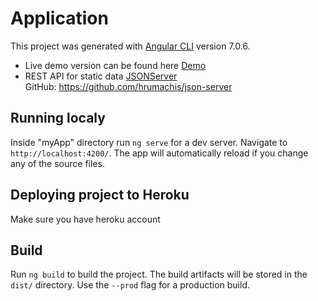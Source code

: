 # Application
This project was generated with [Angular CLI](https://github.com/angular/angular-cli) version 7.0.6.

* Live demo version can be found here [Demo](https://listtool.herokuapp.com)<br/>
* REST API for static data [JSONServer](https://staticdata.herokuapp.com)<br/>
    GitHub: https://github.com/hrumachis/json-server

## Running localy
Inside "myApp" directory run `ng serve` for a dev server.
Navigate to `http://localhost:4200/`.
The app will automatically reload if you change any of the source files.

## Deploying project to Heroku
Make sure you have heroku account

## Build
Run `ng build` to build the project. The build artifacts will be stored in the `dist/` directory. Use the `--prod` flag for a production build.